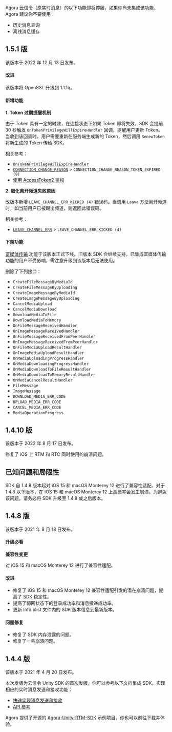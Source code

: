 <div class="alert note">Agora 云信令（原实时消息）的以下功能即将停服，如果你尚未集成该功能，Agora 建议你不要使用：<ul><li>历史消息查询</li><li>离线消息缓存</li></ul></div>

## 1.5.1 版

该版本于 2022 年 12 月 13 日发布。

#### 改进

该版本将 OpenSSL 升级到 1.1.1q。

#### 新增功能

**1. Token 过期提醒机制**

由于 Token 具有一定的时效，在连接状态下如果 Token 即将失效，SDK 会提前 30 秒触发 `OnTokenPrivilegeWillExpireHandler` 回调，提醒用户更新 Token。当收到该回调时，用户需要重新在服务端生成新的 Token，然后调用 `RenewToken` 将新生成的 Token 传给 SDK。

相关参考：
- [`OnTokenPrivilegeWillExpireHandler`](./API%20Reference/RTM_Unity/classagora__rtm_1_1_rtm_client_event_handler.html#a129adfd628d1daab99c71d88da4ef14b)
- [`CONNECTION_CHANGE_REASON`](./API%20Reference/RTM_Unity/namespaceagora__rtm.html#a6d63c83059ab9c0f7181fdc514bbfa27) > `CONNECTION_CHANGE_REASON_TOKEN_EXPIRED (9)`
- [使用 AccessToken2 鉴权](./token2_server_rtm?platform=All%20Platforms)

**2. 细化离开频道失败原因**

改版本新增 `LEAVE_CHANNEL_ERR_KICKED (4)` 错误码。当调用 `Leave` 方法离开频道时，如当前用户已被踢出频道，则返回此错误码。

相关参考：
- [`LEAVE_CHANNEL_ERR`](./API%20Reference/RTM_Unity/namespaceagora__rtm.html#a2643ac2415e60e59d0f9aa7370abf442) > `LEAVE_CHANNEL_ERR_KICKED (4)`

#### 下架功能

[富媒体传输](./upload_download_media_cpp) 功能于该版本正式下线。旧版本 SDK 会继续支持，已集成富媒体传输功能的用户不受影响，需注意升级到该版本后无法使用。

删除了下列接口：

- `CreateFileMessageByMediaId`
- `CreateFileMessageByUploading`
- `CreateImageMessageByMediaId`
- `CreateImageMessageByUploading`
- `CancelMediaUpload`
- `CancelMediaDownload`
- `DownloadMediaToFile`
- `DownloadMediaToMemory`
- `OnFileMessageReceivedHandler`
- `OnImageMessageReceivedHandler`
- `OnFileMessageReceivedFromPeerHandler`
- `OnImageMessageReceivedFromPeerHandler`
- `OnFileMediaUploadResultHandler`
- `OnImageMediaUploadResultHandler`
- `OnMediaUploadingProgressHandler`
- `OnMediaDownloadingProgressHandler`
- `OnMediaDownloadToFileResultHandler`
- `OnMediaDownloadToMemoryResultHandler`
- `OnMediaCancelResultHandler`
- `FileMessage`
- `ImageMessage`
- `DOWNLOAD_MEDIA_ERR_CODE`
- `UPLOAD_MEDIA_ERR_CODE`
- `CANCEL_MEDIA_ERR_CODE`
- `MediaOperationProgress`

## 1.4.10 版

该版本于 2022 年 8 月 17 日发布。

修复了 iOS 上 RTM 和 RTC 同时使用的崩溃问题。


## 已知问题和局限性

SDK 自 1.4.8 版本起对  iOS 15 和 macOS Monterey 12 进行了兼容性适配。对于 1.4.8 以下版本，在 iOS 15 和 macOS Monterey 12 上高概率会发生崩溃。为避免该问题，请务必将 SDK 升级至 1.4.8 或之后版本。

## 1.4.8 版

该版本于 2021 年 8 月 18 日发布。

#### 升级必看

**兼容性变更**

对 iOS 15 和 macOS Monterey 12 进行了兼容性适配。

#### 改进

- 修复了 iOS 15 和 macOS Monterey 12 兼容性适配引发的潜在崩溃问题，提高了 SDK 稳定性。
- 提高了弱网状态下的登录成功率和消息投递成功率。
- 更新 Info.plist 文件内的 SDK 版本信息到最新版本。

#### 问题修复

- 修复了 SDK 内存泄露的问题。
- 修复了一些崩溃问题。


## 1.4.4 版

该版本于 2021 年 4 月 20 日发布。

本次发版为云信令 Unity SDK 的首次发版。你可以参考以下文档集成 SDK，实现相应的实时消息发送和接收功能：

- [快速实现消息发送和接收](https://docs.agora.io/cn/Real-time-Messaging/start_messaging_unity?platform=Unity)
- [API 参考](https://docs.agora.io/cn/Real-time-Messaging/APIReference/RTM_Unity/index.html)

Agora 提供了开源的 [Agora-Unity-RTM-SDK](https://github.com/AgoraIO-Community/Agora-Unity-RTM-SDK/) 示例项目，你也可以前往下载并体验。